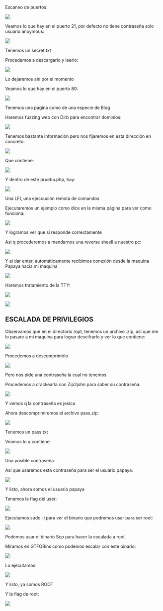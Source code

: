 Escaneo de puertos:

![](../../../Images/Pasted%20image%2020240722192138.png)

Veamos lo que hay en el puerto 21, por defecto no tiene contraseña solo usuario anoymous:

![](../../../Images/Pasted%20image%2020240722192250.png)

Tenemos un secret.txt

Procedemos a descargarlo y leerlo:

![](../../../Images/Pasted%20image%2020240722192329.png)

Lo dejaremos ahí por el momento

Veamos lo que hay en el puerto 80:

![](../../../Images/Pasted%20image%2020240722192510.png)

Tenemos una pagina como de una especie de Blog

Haremos fuzzing web con Dirb para encontrar dominios:

![](../../../Images/Pasted%20image%2020240722194106.png)

Tenemos bastante información pero nos fijaremos en esta dirección en concreto:

![](../../../Images/Pasted%20image%2020240722194138.png)

Que contiene:

![](../../../Images/Pasted%20image%2020240722194153.png)

Y dentro de este prueba.php, hay:

![](../../../Images/Pasted%20image%2020240722194213.png)

Una LFI, una ejeccución remota de comandos

Ejecutaremos un ejemplo como dice en la misma página para ver como funciona:

![](../../../Images/Pasted%20image%2020240722194317.png)

Y logramos ver que si responde correctamente

Asi q procederemos a mandarnos una reverse sheell a nuestro pc:

![](../../../Images/Pasted%20image%2020240722194440.png)

Y al dar enter, automáticamente recibimos conexión desde la maquina Papaya hacia mi maquina

![](../../../Images/Pasted%20image%2020240722194542.png)

Haremos tratamiento de la TTY:

![](../../../Images/Pasted%20image%2020240722194645.png)

![](../../../Images/Pasted%20image%2020240722194711.png)

## ESCALADA DE PRIVILEGIOS 

Observamos que en el directorio /opt, tenemos un archivo .zip, así que me lo pasare a mi maquina para lograr descifrarlo y ver lo que contiene:

![](../../../Images/Pasted%20image%2020240722194855.png)

Procedemos a descomprimirlo

![](../../../Images/Pasted%20image%2020240722194927.png)

Pero nos pide una contraseña la cual no tenemos

Procedemos a crackearla con Zip2john para saber su contraseña:

![](../../../Images/Pasted%20image%2020240722195040.png)

Y vemos q la contraseña es jesica

Ahora descomprimiremos el archivo pass.zip:

![](../../../Images/Pasted%20image%2020240722195606.png)

Tenemos un pass.txt

Veamos lo q contiene:

![](../../../Images/Pasted%20image%2020240722195626.png)

Una posible contraseña 

Así que usaremos esta contraseña para ser el usuario papaya:

![](../../../Images/Pasted%20image%2020240722195705.png)

Y listo, ahora somos  el usuario papaya

Tenemos la flag del user:

![](../../../Images/Pasted%20image%2020240722195753.png)

Ejecutamos sudo -l para ver el binario que podremos usar para ser root:

![](../../../Images/Pasted%20image%2020240722195836.png)

Podemos usar el binario Scp para hacer la escalada a root

Miramos en GTFOBins como podemos escalar con este binario:

![](../../../Images/Pasted%20image%2020240722195933.png)

Lo ejecutamos:

![](../../../Images/Pasted%20image%2020240722200010.png)

Y listo, ya somos ROOT

Y la flag de root:

![](../../../Images/Pasted%20image%2020240722200037.png)

